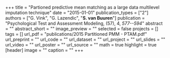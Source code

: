 +++
title = "Partioned predictive mean matching as a large data multilevel imputation technique"
date = "2015-01-01"
publication_types = ["2"]
authors = ["G. Vink", "G. Lazendic", "**S. van Buuren**"]
publication = "Psychological Test and Assessment Modeling, (57), 4, _577--594_"
abstract = ""
abstract_short = ""
image_preview = ""
selected = false
projects = []
tags = []
url_pdf = "publications/2015 Partitioned PMM - PTAM.pdf"
url_preprint = ""
url_code = ""
url_dataset = ""
url_project = ""
url_slides = ""
url_video = ""
url_poster = ""
url_source = ""
math = true
highlight = true
[header]
image = ""
caption = ""
+++

